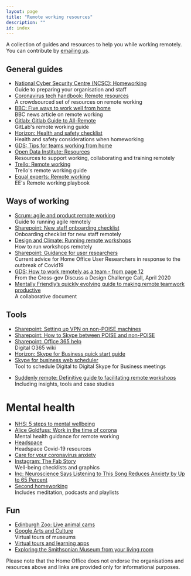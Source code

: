```yaml
---
layout: page
title: "Remote working resources"
description: ""
id: index
---
```


A collection of guides and resources to help you while working remotely. You can contribute by <a href="mailto:remoteworking@digital.homeoffice.gov.uk>">emailing us</a>.

## General guides
- [National Cyber Security Centre (NCSC): Homeworking](https://www.ncsc.gov.uk/guidance/home-working)  
Guide to preparing your organisation and staff
- [Coronavirus tech handbook: Remote resources](https://coronavirustechhandbook.com/remote)  
A crowdsourced set of resources on remote working
- [BBC: Five ways to work well from home](https://www.bbc.co.uk/news/business-51868894)  
BBC news article on remote working
- [Gitlab: Gitlab Guide to All-Remote](https://about.gitlab.com/company/culture/all-remote/guide/)  
GitLab's remote working guide
- [Horizon: Health and safety checklist](https://horizon.fcos.gsi.gov.uk/file-wrapper/homeworking-health-and-safety-guidance-and-checklist)  
Health and safety considerations when homeworking
- [GDS: Tips for teams working from home](https://docs.google.com/document/d/1rXDSJJ3Pge0tk6CM-dktPOXZDwoFw9SXzZRKSXg3cT0/edit?usp=sharing)
- [Open Data Institute: Resources](https://docs.google.com/document/d/10TkXOjKVHFwuApo4v2eEbgVVE1l0mf5gOKG8F6T7TO0/edit#heading=h.3fngvdcfo2cs)  
Resources to support working, collaborating and training remotely
- [Trello: Remote working](https://info.trello.com/hubfs/How_To_Embrace_Remote_Work_Trello_Ultimate_Guide.pdf)  
Trello's remote working guide
- [Equal experts: Remote working](https://remote-working.playbook.ee/)  
EE's Remote working playbook

## Ways of working
- [Scrum: agile and product remote working](
https://www.scrum.org/index.php/resources/blog/remote-agile-part-1-practices-tools-scrum-masters-agile-coaches-and-product-owners)  
Guide to running agile remotely
- [Sharepoint: New staff onboarding checklist](https://homeofficegovuk-my.sharepoint.com/:w:/g/personal/eva-marta_barabas_digital_homeoffice_gov_uk/EcOsGhqudJpAsH64NWFF1jIBemC8pqdKOkBg2EuSbWXXRA?e=TQcjLz)  
Onboarding checklist for new staff remotely
- [Design and Climate: Running remote workshops](https://docs.google.com/document/d/1zL_pkVKR57KOO4zqXUwUpfKd0MzPOue3-GQ6mUDu_fQ/edit#heading=h.yclhbc398qk2)  
How to run workshops remotely
- [Sharepoint: Guidance for user researchers](https://homeofficegovuk.sharepoint.com/:w:/r/teams/HomeOfficeDigital/User%20Research%20and%20Design/userresearch/_layouts/15/Doc.aspx?sourcedoc=%7BDA638554-939C-479D-B26A-9A9ECE58DB0A%7D&file=COVID-19%20Guidance%20v2.0%20(17th%20March).docx&action=default&mobileredirect=true&DefaultItemOpen=1)  
Current advice for Home Office User Researchers in response to the outbreak of Covid19
- [GDS: How to work remotely as a team - from page 12](https://drive.google.com/file/d/1AH1wpwbUBsW0Y811a8OVTc9VO_eGhEt4/view)   
From the Cross-gov Discuss a Design Challenge Call, April 2020
- [Mentally Friendly’s quickly evolving guide to making remote teamwork productive](https://docs.google.com/presentation/d/1BP80GNg-rUkYUu-ZszwK6U3Dr65qvw70aXispH-EcQ8/edit#slide=id.g72e7cebf42_63_0)  
A collaborative document

## Tools
- [Sharepoint: Setting up VPN on non-POISE machines](https://homeofficegovuk.sharepoint.com/:w:/r/teams/HomeOfficeDigital/User%20Research%20and%20Design/userresearch/_layouts/15/Doc.aspx?sourcedoc=%7B9201CFD0-8905-4F33-9782-14E816DAD5E0%7D&file=Accessing%20Confluence%20on%20a%20Mac%20without%20GovWifi.docx&action=default&mobileredirect=true&cid=0b9e055c-42f8-44db-af57-fad1afff3585)
- [Sharepoint: How to Skype between POISE and non-POISE](https://collaboration.homeoffice.gov.uk/display/~James.Sheppard@homeoffice.gov.uk/2020/02/05/How+to+Skype+between+POISE+and+non-POISE)
- [Sharepoint: Office 365 help](https://homeofficegovuk.sharepoint.com/sites/DigitalServices/HOD-Office365/O365%20Wiki/Home.aspx?CT=1584704023530&OR=OWA-NT&CID=5daf014b-774a-80ea-ae67-1399f807984d)  
Digital O365 wiki
- [Horizon: Skype for Business quick start guide](https://horizon.fcos.gsi.gov.uk/doc/skype-business-all-quick-start-guides-and-user-manual)
- [Skype for business web scheduler](https://sched.lync.com/)  
Tool to schedule Digital to Digital Skype for Business meetings
<!-- Digital Confluence: working remotely playbook
https://collaboration.homeoffice.gov.uk/display/HMPOCOL/Playbook%3A+Working+Remotely	 -->
- [Suddenly remote: Definitive guide to facilitating remote workshops](https://assets.website-files.com/5e76a68d0a930f9f9ec4ba03/5e862887a8dec495d3d66914_The%20Definitive%20Guide%20To%20Facilitating%20Remote%20Workshops%20(V1.1)-min.pdf)  
Including insights, tools and case studies

# Mental health
- [NHS: 5 steps to mental wellbeing](https://www.nhs.uk/conditions/stress-anxiety-depression/improve-mental-wellbeing/)
- [Alice Goldfuss: Work in the time of corona](https://blog.alicegoldfuss.com/work-in-the-time-of-corona/)  
Mental health guidance for remote working
- [Headspace](https://www.headspace.com/covid-19)  
Headspace Covid-19 resources
- [Care for your coronavirus anxiety](https://www.virusanxiety.com/)
- [Instagram: The Fab Story](https://www.instagram.com/thefabstory/)  
Well-being checklists and graphics
- [Inc: Neuroscience Says Listening to This Song Reduces Anxiety by Up to 65 Percent](https://www.inc.com/melanie-curtin/neuroscience-says-listening-to-this-one-song-reduces-anxiety-by-up-to-65-percent.html)
- [Second homeworking](https://secondhome.io/second-homeworking/)  
Includes meditation, podcasts and playlists

## Fun

- [Edinburgh Zoo: Live animal cams](https://www.edinburghzoo.org.uk/webcams/rockhopper-penguin-cam/#rockhopperpenguincam)
- [Google Arts and Culture](https://artsandculture.google.com/explore)  
Virtual tours of museums
- [Virtual tours and learning apps](https://docs.google.com/document/d/1YfcmgRDbP-Kfrh0-jTyFP2fNWsbNXdJAemblLiCRHdA/edit)
- [Exploring the Smithsonian Museum from your living room](https://www.smithsonianmag.com/smithsonian-institution/how-virtually-explore-smithsonian-your-living-room-180974436/)


Please note that the Home Office does not endorse the organisations and resources above and links are provided only for informational purposes.
 
